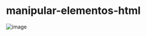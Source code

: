 # manipular-elementos-html

![image](https://user-images.githubusercontent.com/88689395/154345593-38a25407-daa8-4814-b579-bd4f96d9108f.png)
